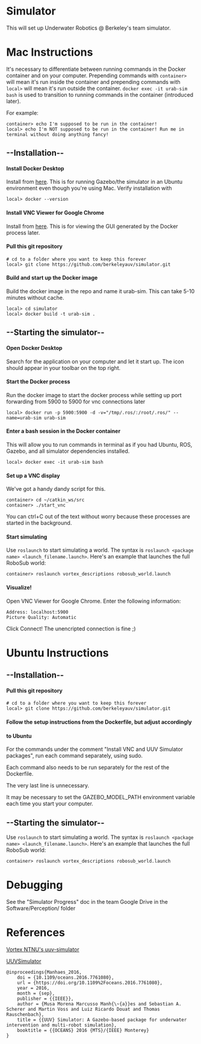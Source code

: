 # Simulator

This will set up Underwater Robotics @ Berkeley's team simulator.

# Mac Instructions

It's necessary to differentiate between running commands in the Docker container and on your computer. Prepending commands with `container>` will mean it's run inside the container and prepending commands with `local>` will mean it's run outside the container. `docker exec -it urab-sim bash` is used to transition to running commands in the container (introduced later).

For example:
```
container> echo I'm supposed to be run in the container!
local> echo I'm NOT supposed to be run in the container! Run me in terminal without doing anything fancy!
```

## --Installation--

#### Install Docker Desktop
Install from [here](https://docs.docker.com/docker-for-mac/install/). This is for running Gazebo/the simulator in an Ubuntu environment even though you're using Mac. Verify installation with
```
local> docker --version
```

#### Install VNC Viewer for Google Chrome
Install from [here](https://chrome.google.com/webstore/detail/vnc%C2%AE-viewer-for-google-ch/iabmpiboiopbgfabjmgeedhcmjenhbla?hl=en). This is for viewing the GUI generated by the Docker process later.

#### Pull this git repository
```
# cd to a folder where you want to keep this forever
local> git clone https://github.com/berkeleyauv/simulator.git
```

#### Build and start up the Docker image
Build the docker image in the repo and name it urab-sim. This can take 5-10 minutes without cache.
```
local> cd simulator
local> docker build -t urab-sim .
```

## --Starting the simulator--

#### Open Docker Desktop
Search for the application on your computer and let it start up. The icon should appear in your toolbar on the top right.

#### Start the Docker process
Run the docker image to start the docker process while setting up port forwarding from 5900 to 5900 for vnc connections later
```
local> docker run -p 5900:5900 -d -v="/tmp/.ros/:/root/.ros/" --name=urab-sim urab-sim
```

#### Enter a bash session in the Docker container
This will allow you to run commands in terminal as if you had Ubuntu, ROS, Gazebo, and all simulator dependencies installed.

```
local> docker exec -it urab-sim bash
```

#### Set up a VNC display
We've got a handy dandy script for this.

```
container> cd ~/catkin_ws/src
container> ./start_vnc
```
You can ctrl+C out of the text without worry because these processes are started in the background.

#### Start simulating
Use `roslaunch` to start simulating a world. The syntax is `roslaunch <package name> <launch_filename.launch>`. Here's an example that launches the full RoboSub world:

```
container> roslaunch vortex_descriptions robosub_world.launch
```

#### Visualize!
Open VNC Viewer for Google Chrome.
Enter the following information:
```
Address: localhost:5900
Picture Quality: Automatic
```
Click Connect! The unencripted connection is fine ;)


# Ubuntu Instructions

## --Installation--

#### Pull this git repository
```
# cd to a folder where you want to keep this forever
local> git clone https://github.com/berkeleyauv/simulator.git
```

#### Follow the setup instructions from the Dockerfile, but adjust accordingly
#### to Ubuntu
For the commands under the comment "Install VNC and UUV Simulator packages",
run each command separately, using sudo.

Each command also needs to be run separately for the rest of the Dockerfile.

The very last line is unnecessary.

It may be necessary to set the GAZEBO_MODEL_PATH environment variable each time
you start your computer.

## --Starting the simulator--

Use `roslaunch` to start simulating a world. The syntax is `roslaunch <package name> <launch_filename.launch>`. Here's an example that launches the full RoboSub world:

```
container> roslaunch vortex_descriptions robosub_world.launch
```

# Debugging
See the "Simulator Progress" doc in the team Google Drive in the Software/Perception/ folder

# References
[Vortex NTNU's uuv-simulator](https://github.com/vortexntnu/uuv-simulator)

[UUVSimulator](https://uuvsimulator.github.io/)
```
@inproceedings{Manhaes_2016,
    doi = {10.1109/oceans.2016.7761080},
    url = {https://doi.org/10.1109%2Foceans.2016.7761080},
    year = 2016,
    month = {sep},
    publisher = {{IEEE}},
    author = {Musa Morena Marcusso Manh{\~{a}}es and Sebastian A. Scherer and Martin Voss and Luiz Ricardo Douat and Thomas Rauschenbach},
    title = {{UUV} Simulator: A Gazebo-based package for underwater intervention and multi-robot simulation},
    booktitle = {{OCEANS} 2016 {MTS}/{IEEE} Monterey}
}
```
